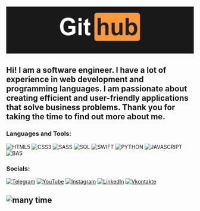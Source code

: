 [![header](https://github.com/lopezdeniz/lopezdeniz/blob/main/assets/1.png)](https://wa.me/79854487143?text=%D0%9F%D1%80%D0%B8%D0%B2%D0%B5%D1%82!%20%F0%9F%91%8B%20%D0%9C%D0%B5%D0%BD%D1%8F%20%D0%B8%D0%BD%D1%82%D0%B5%D1%80%D0%B5%D1%81%D1%83%D0%B5%D1%82...)

## Hi! I am a software engineer. I have a lot of experience in web development and programming languages.  I am passionate about creating efficient and user-friendly applications that solve business problems. Thank you for taking the time to find out more about me.


### Languages and Tools:
![HTML5](https://img.shields.io/badge/HTML5-ffff00?logo=html5&logoColor=black&style=for-the-badge)
![CSS3](https://img.shields.io/badge/CSS3-blue?logo=css3&logoColor=white&style=for-the-badge)
![SASS](https://img.shields.io/badge/SASS-ff294d?logo=sass&logoColor=black&style=for-the-badge)
![SQL](https://img.shields.io/badge/SQL-white?logo=sql&logoColor=87CEFA&style=for-the-badge)
![SWIFT](https://img.shields.io/badge/SWIFT-FF4500?logo=swift&logoColor=white&style=for-the-badge)
![PYTHON](https://img.shields.io/badge/PYTHON-ffff00?logo=python&logoColor=blue&style=for-the-badge)
![JAVASCRIPT](https://img.shields.io/badge/JAVASCRIPT-ffff00?logo=javascript&logoColor=black&style=for-the-badge)
![BAS](https://img.shields.io/badge/BAS-ffff0?logo=bas&logoColor=black&style=for-the-badge)




### Socials:
[![Telegram](https://img.shields.io/badge/-Telegram-090909?style=for-the-badge&logo=telegram&logoColor=27A0D9)](https://t.me/LopezDeniz)
[![YouTube](https://img.shields.io/badge/-YouTube-090909?style=for-the-badge&logo=YouTube&logoColor=FF0000)](https://www.youtube.com/alexeyshpavdaMain)
[![Instagram](https://img.shields.io/badge/-Instagram-090909?style=for-the-badge&logo=instagram&logoColor=B4068E)](https://www.instagram.com/leandrlopez.official)
[![LinkedIn](https://img.shields.io/badge/-LinkedIn-090909?style=for-the-badge&logo=linkedin&logoColor=007BB6)](https://www.linkedin.com/in/alexeyshpavda)
[![Vkontakte](https://img.shields.io/badge/-Vkontakte-090909?style=for-the-badge&logo=Vk&logoColor=4F7DB3)](https://vk.com/lopezdeniz)


## ![many time](https://komarev.com/ghpvc/?username=your-github-lopezdeniz&style=flat-square&color=blue)



